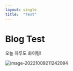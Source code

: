 ```yaml
---
layout: single
title:  "Test"
---
```


# Blog Test

오늘 하루도 화이팅!

![image-20221009211242094](/Users/kong/workspace/indivisual/KKardd-github-blog/Kkardd.github.io/images/2022-10-03-first/image-20221009211242094.png)
